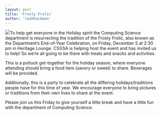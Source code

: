 ```yaml
---
layout: post
title: 'Frosty Frolic'
author: 'leahhackman'
---
```


![](https://i2.wp.com/christmasstockimages.com/free/decorations/slides/purple_christmas_decorations.jpg)To
help get everyone in the Holiday spirit the Computing Science department is
resurrecting the tradition of the Frosty Frolic, also known as the
Department’s End-of-Year Celebration, on Friday, December 5 at 2:30 pm in
Heritage Lounge. CSGSA is helping host the event and has invited us to help!
So we’re all going to be there with treats and snacks and activities.

This is a potluck get-together for the holiday season, where everyone
attending should bring a food item (savory or sweet) to share. Beverages will
be provided.

Additionally, this is a party to celebrate all the differing
holidays/traditions people have for this time of year. We encourage everyone
to bring pictures or traditions from their own lives to share at the event.

Please join us this Friday to give yourself a little break and have a little
fun with the department of Computing Science.


